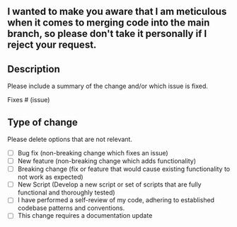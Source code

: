 ## I wanted to make you aware that I am meticulous when it comes to merging code into the main branch, so please don't take it personally if I reject your request.

## Description

Please include a summary of the change and/or which issue is fixed. 

Fixes # (issue)

## Type of change

Please delete options that are not relevant.

- [ ] Bug fix (non-breaking change which fixes an issue)
- [ ] New feature (non-breaking change which adds functionality)
- [ ] Breaking change (fix or feature that would cause existing functionality to not work as expected)
- [ ] New Script (Develop a new script or set of scripts that are fully functional and thoroughly tested)
- [ ] I have performed a self-review of my code, adhering to established codebase patterns and conventions.
- [ ] This change requires a documentation update

